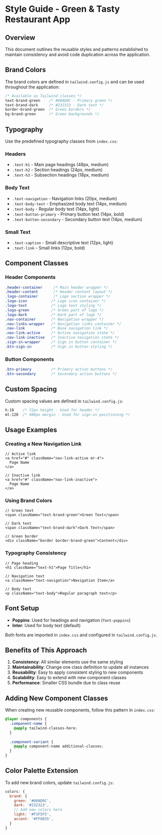 # Style Guide - Green & Tasty Restaurant App

## Overview
This document outlines the reusable styles and patterns established to maintain consistency and avoid code duplication across the application.

## Brand Colors
The brand colors are defined in `tailwind.config.js` and can be used throughout the application:

```css
/* Available as Tailwind classes */
text-brand-green    /* #00AD0C - Primary green */
text-brand-dark     /* #232323 - Dark text */
border-brand-green  /* Green borders */
bg-brand-green      /* Green backgrounds */
```

## Typography
Use the predefined typography classes from `index.css`:

### Headers
- `.text-h1` - Main page headings (48px, medium)
- `.text-h2` - Section headings (24px, medium) 
- `.text-h3` - Subsection headings (18px, medium)

### Body Text
- `.text-navigation` - Navigation links (20px, medium)
- `.text-body-text` - Emphasized body text (14px, medium)
- `.text-body` - Regular body text (14px, light)
- `.text-button-primary` - Primary button text (14px, bold)
- `.text-button-secondary` - Secondary button text (14px, medium)

### Small Text
- `.text-caption` - Small descriptive text (12px, light)
- `.text-link` - Small links (12px, bold)

## Component Classes

### Header Components
```css
.header-container     /* Main header wrapper */
.header-content       /* Header content layout */
.logo-container       /* Logo section wrapper */
.logo-icon           /* Logo icon container */
.logo-text           /* Logo text styling */
.logo-green          /* Green part of logo */
.logo-dark           /* Dark part of logo */
.nav-container       /* Navigation wrapper */
.nav-links-wrapper   /* Navigation links container */
.nav-link            /* Base navigation link */
.nav-link-active     /* Active navigation state */
.nav-link-inactive   /* Inactive navigation state */
.sign-in-wrapper     /* Sign in button container */
.btn-sign-in         /* Sign in button styling */
```

### Button Components
```css
.btn-primary         /* Primary action buttons */
.btn-secondary       /* Secondary action buttons */
```

## Custom Spacing
Custom spacing values are defined in `tailwind.config.js`:

```css
h-18    /* 72px height - Used for header */
ml-120  /* 480px margin - Used for sign-in positioning */
```

## Usage Examples

### Creating a New Navigation Link
```tsx
// Active link
<a href="#" className="nav-link-active mr-4">
  Page Name
</a>

// Inactive link  
<a href="#" className="nav-link-inactive">
  Page Name
</a>
```

### Using Brand Colors
```tsx
// Green text
<span className="text-brand-green">Green Text</span>

// Dark text
<span className="text-brand-dark">Dark Text</span>

// Green border
<div className="border border-brand-green">Content</div>
```

### Typography Consistency
```tsx
// Page heading
<h1 className="text-h1">Page Title</h1>

// Navigation text
<a className="text-navigation">Navigation Item</a>

// Body text
<p className="text-body">Regular paragraph text</p>
```

## Font Setup
- **Poppins**: Used for headings and navigation (`font-poppins`)
- **Inter**: Used for body text (default)

Both fonts are imported in `index.css` and configured in `tailwind.config.js`.

## Benefits of This Approach

1. **Consistency**: All similar elements use the same styling
2. **Maintainability**: Change one class definition to update all instances
3. **Reusability**: Easy to apply consistent styling to new components
4. **Scalability**: Easy to extend with new component classes
5. **Performance**: Smaller CSS bundle due to class reuse

## Adding New Component Classes

When creating new reusable components, follow this pattern in `index.css`:

```css
@layer components {
  .component-name {
    @apply tailwind-classes-here;
  }
  
  .component-variant {
    @apply component-name additional-classes;
  }
}
```

## Color Palette Extension
To add new brand colors, update `tailwind.config.js`:

```js
colors: {
  brand: {
    green: '#00AD0C',
    dark: '#232323',
    // Add new colors here
    light: '#F5F5F5',
    accent: '#FF6B35',
  }
}
``` 